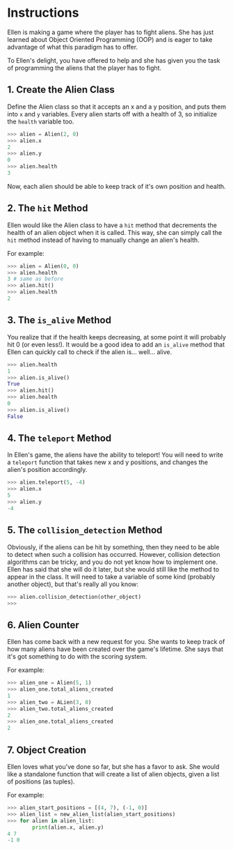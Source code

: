 # Instructions

Ellen is making a game where the player has to fight aliens.
She has just learned about Object Oriented Programming (OOP) and is eager to take advantage of what this paradigm has to offer.

To Ellen's delight, you have offered to help and she has given you the task of programming the aliens that the player has to fight.

## 1. Create the Alien Class

Define the Alien class so that it accepts an x and a y position, and puts them into `x` and `y` variables.
Every alien starts off with a health of 3, so initialize the `health` variable too.

```python
>>> alien = Alien(2, 0)
>>> alien.x
2
>>> alien.y
0
>>> alien.health
3
```

Now, each alien should be able to keep track of it's own position and health.

## 2. The `hit` Method

Ellen would like the Alien class to have a `hit` method that decrements the health of an alien object when it is called.
This way, she can simply call the `hit` method instead of having to manually change an alien's health.

For example:

```python
>>> alien = Alien(0, 0)
>>> alien.health
3 # same as before
>>> alien.hit()
>>> alien.health
2
```

## 3. The `is_alive` Method

You realize that if the health keeps decreasing, at some point it will probably hit 0 (or even less!).
It would be a good idea to add an `is_alive` method that Ellen can quickly call to check if the alien is... well... alive.

```python
>>> alien.health
1
>>> alien.is_alive()
True
>>> alien.hit()
>>> alien.health
0
>>> alien.is_alive()
False
```

## 4. The `teleport` Method

In Ellen's game, the aliens have the ability to teleport! 
You will need to write a `teleport` function that takes new x and y positions, and changes the alien's position accordingly.

```python
>>> alien.teleport(5, -4)
>>> alien.x
5
>>> alien.y
-4
```

## 5. The `collision_detection` Method

Obviously, if the aliens can be hit by something, then they need to be able to detect when such a collision has occurred.
However, collision detection algorithms can be tricky, and you do not yet know how to implement one.
Ellen has said that she will do it later, but she would still like the method to appear in the class.
It will need to take a variable of some kind (probably another object), but that's really all you know:

```python
>>> alien.collision_detection(other_object)
>>> 
```

## 6. Alien Counter

Ellen has come back with a new request for you.
She wants to keep track of how many aliens have been created over the game's lifetime.
She says that it's got something to do with the scoring system.

For example:

```python
>>> alien_one = Alien(5, 1)
>>> alien_one.total_aliens_created
1
>>> alien_two = ALien(3, 0)
>>> alien_two.total_aliens_created
2
>>> alien_one.total_aliens_created
2
```

## 7. Object Creation

Ellen loves what you've done so far, but she has a favor to ask.
She would like a standalone function that will create a list of alien objects, given a list of positions (as tuples).

For example:

```python
>>> alien_start_positions = [(4, 7), (-1, 0)]
>>> alien_list = new_alien_list(alien_start_positions)
>>> for alien in alien_list:
    	print(alien.x, alien.y)
4 7
-1 0
```
